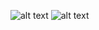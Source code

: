 ![alt text](https://unit.fun/github/global.svg)
![alt text](https://unit.fun/github/proficiency.svg)
